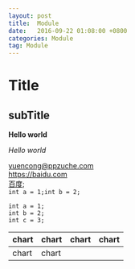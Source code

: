 ```yaml
---
layout: post
title:  Module
date:   2016-09-22 01:08:00 +0800
categories: Module
tag: Module
---
```

Title
====================================
subTitle
-------------------------------------------

**Hello world**

*Hello world*  

<yuencong@ppzuche.com>  
<https://baidu.com>  
[百度](https:www.baidu.com "ABC");  
`int a = 1;int b = 2;`  

```
int a = 1;
int b = 2;
int c = 3;
```  
chart|chart|chart|chart  
-----|-----|-----|-----  
chart|chart|
